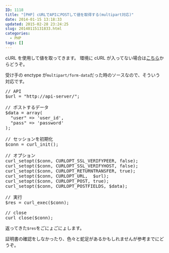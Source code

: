 ```yaml
---
ID: 1118
title: "[PHP] cURLでAPIにPOSTして値を取得する(multipart対応)"
date: 2014-01-15 13:18:33
updated: 2015-02-28 23:24:25
slug: 20140115131833.html
categories:
  - PHP
tags: []
---
```


cURL を使用して値を取ってきます。
環境に cURL が入ってない場合は<a href="http://jp2.php.net/manual/ja/curl.installation.php">こちら</a>からどうぞ。

受け手の enctype が<code>multipart/form-data</code>だった時のソースなので、そういう対応です。

<!--more-->
<pre class="linenums php">// API
$url = "http://api-server/";

// ポストするデータ
$data = array(
  "user" => 'user_id',
  "pass" => 'password'
);

// セッションを初期化
$conn = curl_init();

// オプション
curl_setopt($conn, CURLOPT_SSL_VERIFYPEER, false);
curl_setopt($conn, CURLOPT_SSL_VERIFYHOST, false);
curl_setopt($conn, CURLOPT_RETURNTRANSFER, true);
curl_setopt($conn, CURLOPT_URL,  $url);
curl_setopt($conn, CURLOPT_POST, true);
curl_setopt($conn, CURLOPT_POSTFIELDS, $data);

// 実行
$res = curl_exec($conn);

// close
curl_close($conn);</pre>

返ってきた<code>\$res</code>をごにょごにょします。

証明書の確認をしなかったり、色々と蛇足があるかもしれませんが参考までにどうぞ。
